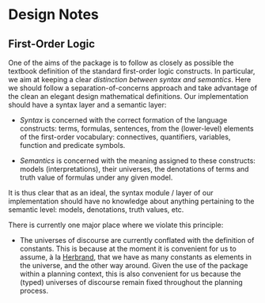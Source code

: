
# Design Notes

## First-Order Logic

One of the aims of the package is to follow as closely as possible the textbook definition of 
the standard first-order logic constructs. 
In particular, we aim at keeping a clear _distinction between syntax and semantics_.
Here we should follow a separation-of-concerns approach and take advantage of the clean an elegant
design mathematical definitions. Our implementation should have a syntax layer and a semantic layer:

* _Syntax_ is concerned with the correct formation of the language constructs: terms, formulas, sentences, 
from the (lower-level) elements of the first-order vocabulary: connectives, quantifiers, variables, function and predicate symbols.

* _Semantics_ is concerned with the meaning assigned to these constructs: models (interpretations), their universes, 
the denotations of terms and truth value of formulas under any given model.
 
It is thus clear that as an ideal, the syntax module / layer of our implementation should have no knowledge about anything
pertaining to the semantic level: models, denotations, truth values, etc.


There is currently one major place where we violate this principle:

* The universes of discourse are currently conflated with the definition of constants. This is because at the moment it
is convenient for us to assume, à la [Herbrand](https://en.wikipedia.org/wiki/Herbrand_interpretation), 
that we have as many constants as elements in the universe, and the other way around. Given the use
of the package within a planning context, this is also convenient for us because the (typed) universes of discourse
remain fixed throughout the planning process.

